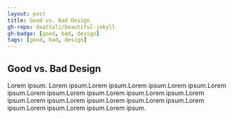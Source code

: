 ```yaml
---
layout: post
title: Good vs. Bad Design
gh-repo: daattali/beautiful-jekyll
gh-badge: [good, bad, design]
tags: [good, bad, design]
---
```


## Good vs. Bad Design

Lorem ipsum. Lorem ipsum.Lorem ipsum.Lorem ipsum.Lorem ipsum.Lorem ipsum.Lorem ipsum.Lorem ipsum.Lorem ipsum.Lorem ipsum.Lorem ipsum.Lorem ipsum.Lorem ipsum.Lorem ipsum.Lorem ipsum.Lorem ipsum.Lorem ipsum.Lorem ipsum.Lorem ipsum.
